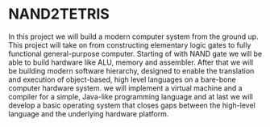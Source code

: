 # NAND2TETRIS

In this project we will build a modern computer system from the ground up. This project will take on from constructing elementary logic gates to fully functional general-purpose computer. Starting of with NAND gate we will be able to build hardware like ALU, memory and assembler. After that we will be building modern software hierarchy, designed to enable the translation and execution of object-based, high level languages on a bare-bone computer hardware system. we will implement a virtual machine and a compiler for a simple, Java-like programming language and at last we will develop a basic operating system that closes gaps between the high-level language and the underlying hardware platform.  
